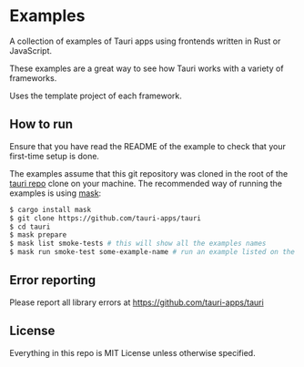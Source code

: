 # Examples

A collection of examples of Tauri apps using frontends written in Rust or JavaScript.

These examples are a great way to see how Tauri works with a variety of frameworks.

Uses the template project of each framework.

## How to run

Ensure that you have read the README of the example to check that your first-time setup is done.

The examples assume that this git repository was cloned in the root of the [tauri repo](https://github.com/tauri-apps/tauri) clone on your machine.
The recommended way of running the examples is using [mask](https://github.com/jakedeichert/mask):

```bash
$ cargo install mask
$ git clone https://github.com/tauri-apps/tauri
$ cd tauri
$ mask prepare
$ mask list smoke-tests # this will show all the examples names
$ mask run smoke-test some-example-name # run an example listed on the previous command
```

## Error reporting

Please report all library errors at https://github.com/tauri-apps/tauri

## License

Everything in this repo is MIT License unless otherwise specified.
